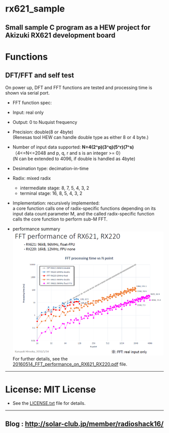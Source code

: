 # rx621_sample
Small sample C program as a HEW project for Akizuki RX621 development board
------
# Functions
## DFT/FFT and self test
On power up, DFT and FFT functions are tested and processing time is shown via serial port.  
 - FFT function spec:  
  - Input:          real only  
  - Output:         0 to Nuquist frequency  
  - Precision:      double(8 or 4byte)  
    (Renesas tool HEW can handle double type as either 8 or 4 byte.)  
  - Number of input data supported: **N=4(2^p)(3^q)(5^r)(7^s)**  
    （4<=N<=2048 and p, q, r and s is an integer >= 0）  
    (N can be extended to 4096, if double is handled as 4byte)
  - Desimation type: decimation-in-time  
  - Radix:          mixed radix  
      - intermediate stage: 8, 7, 5, 4, 3, 2  
      - terminal stage:     16, 8, 5, 4, 3, 2  
  - Implementation: recursively implemented:  
        a core function calls one of radix-specific functions depending on its input data count parameter M, and the called radix-specific function calls the core function
        to perform sub-M FFT.  

  - performance summary
    ![FFT(real) performance summary](./FFT_real_performance.png)
    For further details, see the [20160514_FFT_performance_on_RX621_RX220.pdf](20160514_FFT_performance_on_RX621_RX220.pdf) file.  

------
# License: MIT License  
- See the [LICENSE.txt](LICENSE.txt) file for details.

-----
Blog : <http://solar-club.jp/member/radioshack16/>
-----
